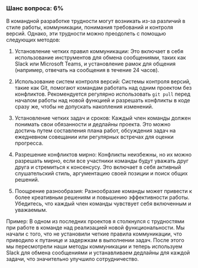 ### Шанс вопроса: 6%

В командной разработке трудности могут возникать из-за различий в стиле работы, коммуникации, понимания требований и контроля версий. Однако, эти трудности можно преодолеть с помощью следующих методов:

1. Установление четких правил коммуникации: Это включает в себя использование инструментов для обмена сообщениями, таких как Slack или Microsoft Teams, и установление рамок для общения (например, отвечать на сообщения в течение 24 часов).

2. Использование систем контроля версий: Системы контроля версий, такие как Git, помогают командам работать над одним проектом без конфликтов. Рекомендуется регулярно использовать `git pull` перед началом работы над новой функцией и разрешать конфликты в коде сразу же, чтобы не допускать накопления изменений.

3. Установление четких задач и сроков: Каждый член команды должен понимать свои обязанности и дедлайны проекта. Это можно достичь путем составления плана работ, обсуждения задач на ежедневном совещании или регулярных встречах для оценки прогресса.

4. Разрешение конфликтов мирно: Конфликты неизбежны, но их можно разрешать мирно, если все участники команды будут уважать друг друга и стремиться к консенсусу. Это включает в себя активный слушательский стиль, аргументацию своей позиции и поиск общих решений.

5. Поощрение разнообразия: Разнообразие команды может привести к более креативным решениям и повышению эффективности работы. Убедитесь, что каждый член команды чувствует себя включенным и уважаемым.

Пример:
В одном из последних проектов я столкнулся с трудностями при работе в команде над реализацией новой функциональности. Мы начали с того, что не установили четкие правила коммуникации, что приводило к путанице и задержкам в выполнении задач. После этого мы пересмотрели наши методы коммуникации и теперь используем Slack для обмена сообщениями и устанавливаем дедлайны для каждой задачи, что значительно улучшило сотрудничество.